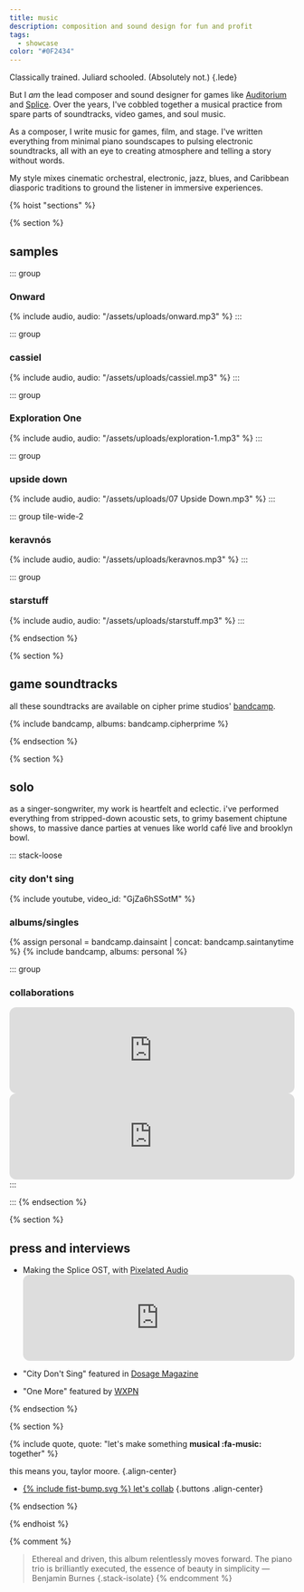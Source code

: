 ```yaml
---
title: music
description: composition and sound design for fun and profit
tags:
  - showcase
color: "#0F2434"
---
```


Classically trained. Juliard schooled. (Absolutely not.)
{.lede}

But I _am_ the lead composer and sound designer for games like [Auditorium](https://cipherprime.com/games/auditorium) and [Splice](https://cipherprime.com/games/splice). Over the years, I've cobbled together a musical practice from spare parts of soundtracks, video games, and soul music.

As a composer, I write music for games, film, and stage. I've written everything from minimal piano soundscapes to pulsing electronic soundtracks, all with an eye to creating atmosphere and telling a story without words.

My style mixes cinematic orchestral, electronic, jazz, blues, and Caribbean diasporic traditions to ground the listener in immersive experiences.

{% hoist "sections" %}

{% section %}

## samples

<div class="grid grid-2">

::: group

### Onward

{% include audio, audio: "/assets/uploads/onward.mp3" %}
:::

::: group

### cassiel

{% include audio, audio: "/assets/uploads/cassiel.mp3" %}
:::

::: group

### Exploration One

{% include audio, audio: "/assets/uploads/exploration-1.mp3" %}
:::

::: group

### upside down

{% include audio, audio: "/assets/uploads/07 Upside Down.mp3" %}
:::

::: group tile-wide-2

### keravnós

{% include audio, audio: "/assets/uploads/keravnos.mp3" %}
:::

::: group

### starstuff

{% include audio, audio: "/assets/uploads/starstuff.mp3" %}
:::

</div>

{% endsection %}

{% section %}

## game soundtracks

all these soundtracks are available on cipher prime studios' [bandcamp](https://cipherprime.bandcamp.com/).

{% include bandcamp, albums: bandcamp.cipherprime %}

{% endsection %}

{% section %}

## solo

as a singer-songwriter, my work is heartfelt and eclectic. i've performed everything from stripped-down acoustic sets, to grimy basement chiptune shows, to massive dance parties at venues like world café live and brooklyn bowl.

::: stack-loose

### city don't sing

{% include youtube, video_id: "GjZa6hSSotM" %}

### albums/singles

{% assign personal = bandcamp.dainsaint | concat: bandcamp.saintanytime %}
{% include bandcamp, albums: personal %}

::: group

### collaborations

  <iframe style="border-radius:12px" src="https://open.spotify.com/embed/track/558ltuhYDwXj5lHlO6GT4P?theme=0" width="100%" height="152" frameBorder="0" allowfullscreen="" allow="autoplay; clipboard-write; encrypted-media; fullscreen; picture-in-picture" loading="lazy"></iframe>

  <iframe style="border-radius:12px" src="https://open.spotify.com/embed/album/7F5xABrHeCQlf1FbKDniIZ?theme=0" width="100%" height="152" frameBorder="0" allowfullscreen="" allow="autoplay; clipboard-write; encrypted-media; fullscreen; picture-in-picture" loading="lazy"></iframe>
  :::
  
  :::
{% endsection %}

{% section %}

## press and interviews

- Making the Splice OST, with [Pixelated Audio](https://pixelatedaudio.com/splice)<iframe style="border-radius:12px" src="https://open.spotify.com/embed/episode/1hcn6xpGjb4nSBlDTX6YMs" width="100%" height="152" frameBorder="0" allowfullscreen="" allow="autoplay; clipboard-write; encrypted-media; fullscreen; picture-in-picture" loading="lazy"></iframe>

- "City Don't Sing" featured in [Dosage Magazine](https://www.dosagemagazine.com/dain-saint-makes-a-beautiful-noise-and-vision-with-city-dont-sing/)
- "One More" featured by [WXPN](https://xpn.org/2017/07/17/items-tagged-philadelphia-back-life-back-reality/)

{% endsection %}

{% section %}

{% include quote, quote: "let's make something **musical :fa-music:** together" %}

this means you, taylor moore.
{.align-center}

- [{% include fist-bump.svg %} let's collab](/collab)
  {.buttons .align-center}

{% endsection %}

{% endhoist %}

{% comment %}

> Ethereal and driven, this album relentlessly moves forward. The piano trio is brilliantly executed, the essence of beauty in simplicity
> — Benjamin Burnes
> {.stack-isolate}
> {% endcomment %}
